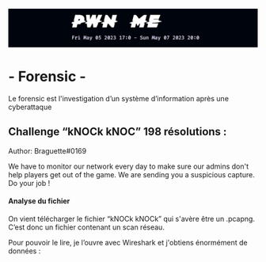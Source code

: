 ![alt tag](./scr/images/titre.png)

# - Forensic -

Le forensic est l'investigation d’un système d’information après une cyberattaque

## Challenge “kNOCk kNOC” 198 résolutions :

Author: Braguette#0169

We have to monitor our network every day to make sure our admins don't help players get out of the game. We are sending you a suspicious capture. Do your job !

#### Analyse du fichier

On vient télécharger le fichier “kNOCk kNOCk” qui s'avère être un .pcapng. C’est donc un fichier contenant un scan réseau.

Pour pouvoir le lire, je l’ouvre avec Wireshark et j'obtiens énormément de données :